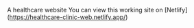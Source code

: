 A healthcare website You can view this working site on [Netlify] (https://healthcare-clinic-web.netlify.app/)
